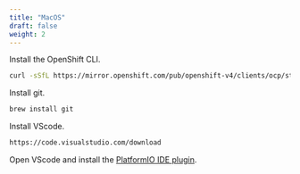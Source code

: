 ```yaml
---
title: "MacOS"
draft: false
weight: 2
---
```


Install the OpenShift CLI.

```sh
curl -sSfL https://mirror.openshift.com/pub/openshift-v4/clients/ocp/stable/openshift-client-mac.tar.gz | tar -zx -C /usr/local/bin oc kubectl
```

Install git.

```sh
brew install git
```

Install VScode.

```sh
https://code.visualstudio.com/download
```

Open VScode and install the [PlatformIO IDE plugin](https://docs.platformio.org/en/latest/integration/ide/).
